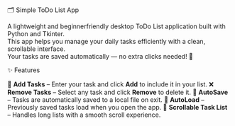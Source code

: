  🗂️ Simple ToDo List App

A lightweight and beginnerfriendly desktop ToDo List application built with Python and Tkinter.  
This app helps you manage your daily tasks efficiently with a clean, scrollable interface.  
Your tasks are saved automatically — no extra clicks needed! 💾

 ✨ Features

 📝 **Add Tasks** – Enter your task and click **Add** to include it in your list.
 ❌ **Remove Tasks** – Select any task and click **Remove** to delete it.
 💾 **AutoSave** – Tasks are automatically saved to a local file on exit.
 🔁 **AutoLoad** – Previously saved tasks load when you open the app.
 📜 **Scrollable Task List** – Handles long lists with a smooth scroll experience.
